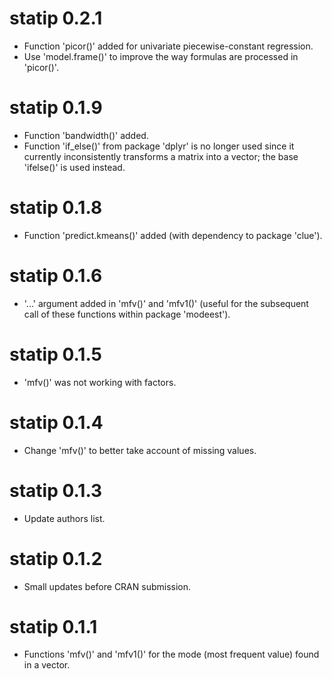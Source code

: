 # statip 0.2.1

* Function 'picor()' added for univariate piecewise-constant regression. 
* Use 'model.frame()' to improve the way formulas are processed in 'picor()'. 


# statip 0.1.9

* Function 'bandwidth()' added. 
* Function 'if_else()' from package 'dplyr' is no longer used since it 
currently inconsistently transforms a matrix into a vector; the base 'ifelse()' 
is used instead. 


# statip 0.1.8

* Function 'predict.kmeans()' added (with dependency to package 'clue').


# statip 0.1.6

* '...' argument added in 'mfv()' and 'mfv1()' (useful for the subsequent call
of these functions within package 'modeest'). 


# statip 0.1.5

* 'mfv()' was not working with factors.


# statip 0.1.4

* Change 'mfv()' to better take account of missing values. 


# statip 0.1.3

* Update authors list. 


# statip 0.1.2

* Small updates before CRAN submission. 


# statip 0.1.1

* Functions 'mfv()' and 'mfv1()' for the mode (most frequent value) 
found in a vector. 
